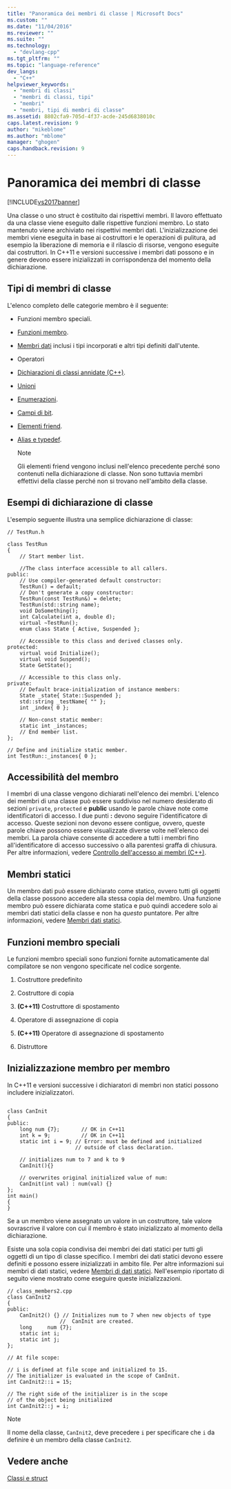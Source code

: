 ```yaml
---
title: "Panoramica dei membri di classe | Microsoft Docs"
ms.custom: ""
ms.date: "11/04/2016"
ms.reviewer: ""
ms.suite: ""
ms.technology: 
  - "devlang-cpp"
ms.tgt_pltfrm: ""
ms.topic: "language-reference"
dev_langs: 
  - "C++"
helpviewer_keywords: 
  - "membri di classi"
  - "membri di classi, tipi"
  - "membri"
  - "membri, tipi di membri di classe"
ms.assetid: 8802cfa9-705d-4f37-acde-245d6838010c
caps.latest.revision: 9
author: "mikeblome"
ms.author: "mblome"
manager: "ghogen"
caps.handback.revision: 9
---
```

# Panoramica dei membri di classe
[!INCLUDE[vs2017banner](../assembler/inline/includes/vs2017banner.md)]

Una classe o uno struct è costituito dai rispettivi membri.  Il lavoro effettuato da una classe viene eseguito dalle rispettive funzioni membro.  Lo stato mantenuto viene archiviato nei rispettivi membri dati.  L'inizializzazione dei membri viene eseguita in base ai costruttori e le operazioni di pulitura, ad esempio la liberazione di memoria e il rilascio di risorse, vengono eseguite dai costruttori.  In C\+\+11 e versioni successive i membri dati possono e in genere devono essere inizializzati in corrispondenza del momento della dichiarazione.  
  
## Tipi di membri di classe  
 L'elenco completo delle categorie membro è il seguente:  
  
-   Funzioni membro speciali.  
  
-   [Funzioni membro](../misc/member-functions-cpp.md).  
  
-   [Membri dati](../cpp/static-members-cpp.md) inclusi i tipi incorporati e altri tipi definiti dall'utente.  
  
-   Operatori  
  
-   [Dichiarazioni di classi annidate \(C\+\+\)](../cpp/nested-class-declarations.md).  
  
-   [Unioni](../cpp/unions.md)  
  
-   [Enumerazioni](../cpp/enumerations-cpp.md).  
  
-   [Campi di bit](../cpp/cpp-bit-fields.md).  
  
-   [Elementi friend](../cpp/friend-cpp.md).  
  
-   [Alias e typedef](../cpp/aliases-and-typedefs-cpp.md).  
  
    > [!NOTE]
    >  Gli elementi friend vengono inclusi nell'elenco precedente perché sono contenuti nella dichiarazione di classe.  Non sono tuttavia membri effettivi della classe perché non si trovano nell'ambito della classe.  
  
## Esempi di dichiarazione di classe  
 L'esempio seguente illustra una semplice dichiarazione di classe:  
  
```  
// TestRun.h  
  
class TestRun  
{  
    // Start member list.  
  
    //The class interface accessible to all callers.  
public:  
    // Use compiler-generated default constructor:  
    TestRun() = default;   
    // Don't generate a copy constructor:  
    TestRun(const TestRun&) = delete;    
    TestRun(std::string name);  
    void DoSomething();  
    int Calculate(int a, double d);  
    virtual ~TestRun();  
    enum class State { Active, Suspended };  
  
    // Accessible to this class and derived classes only.  
protected:  
    virtual void Initialize();  
    virtual void Suspend();  
    State GetState();  
  
    // Accessible to this class only.  
private:  
    // Default brace-initialization of instance members:  
    State _state{ State::Suspended };   
    std::string _testName{ "" };   
    int _index{ 0 };  
  
    // Non-const static member:  
    static int _instances;  
    // End member list.  
};  
  
// Define and initialize static member.  
int TestRun::_instances{ 0 };  
```  
  
## Accessibilità del membro  
 I membri di una classe vengono dichiarati nell'elenco dei membri.  L'elenco dei membri di una classe può essere suddiviso nel numero desiderato di sezioni `private`, `protected` e **public** usando le parole chiave note come identificatori di accesso.  I due punti **:** devono seguire l'identificatore di accesso.  Queste sezioni non devono essere contigue, ovvero, queste parole chiave possono essere visualizzate diverse volte nell'elenco dei membri.  La parola chiave consente di accedere a tutti i membri fino all'identificatore di accesso successivo o alla parentesi graffa di chiusura.  Per altre informazioni, vedere [Controllo dell'accesso ai membri \(C\+\+\)](../cpp/member-access-control-cpp.md).  
  
## Membri statici  
 Un membro dati può essere dichiarato come statico, ovvero tutti gli oggetti della classe possono accedere alla stessa copia del membro.  Una funzione membro può essere dichiarata come statica e può quindi accedere solo ai membri dati statici della classe e non ha *questo* puntatore.  Per altre informazioni, vedere [Membri dati statici](../cpp/static-members-cpp.md).  
  
## Funzioni membro speciali  
 Le funzioni membro speciali sono funzioni fornite automaticamente dal compilatore se non vengono specificate nel codice sorgente.  
  
1.  Costruttore predefinito  
  
2.  Costruttore di copia  
  
3.  **\(C\+\+11\)** Costruttore di spostamento  
  
4.  Operatore di assegnazione di copia  
  
5.  **\(C\+\+11\)** Operatore di assegnazione di spostamento  
  
6.  Distruttore  
  
## Inizializzazione membro per membro  
 In C\+\+11 e versioni successive i dichiaratori di membri non statici possono includere inizializzatori.  
  
```  
  
class CanInit  
{  
public:  
    long num {7};       // OK in C++11  
    int k = 9;          // OK in C++11  
    static int i = 9; // Error: must be defined and initialized  
                      // outside of class declaration.  
  
    // initializes num to 7 and k to 9  
    CanInit(){}  
  
    // overwrites original initialized value of num:  
    CanInit(int val) : num(val) {}  
};  
int main()  
{  
}  
```  
  
 Se a un membro viene assegnato un valore in un costruttore, tale valore sovrascrive il valore con cui il membro è stato inizializzato al momento della dichiarazione.  
  
 Esiste una sola copia condivisa dei membri dei dati statici per tutti gli oggetti di un tipo di classe specifico.  I membri dei dati statici devono essere definiti e possono essere inizializzati in ambito file.  Per altre informazioni sui membri di dati statici, vedere [Membri di dati statici](../cpp/static-members-cpp.md). Nell'esempio riportato di seguito viene mostrato come eseguire queste inizializzazioni.  
  
```  
// class_members2.cpp  
class CanInit2  
{  
public:  
    CanInit2() {} // Initializes num to 7 when new objects of type   
                 //  CanInit are created.  
    long     num {7};  
    static int i;  
    static int j;  
};  
  
// At file scope:  
  
// i is defined at file scope and initialized to 15.  
// The initializer is evaluated in the scope of CanInit.  
int CanInit2::i = 15;  
  
// The right side of the initializer is in the scope   
// of the object being initialized  
int CanInit2::j = i;  
```  
  
> [!NOTE]
>  Il nome della classe, `CanInit2`, deve precedere `i` per specificare che `i` da definire è un membro della classe `CanInit2`.  
  
## Vedere anche  
 [Classi e struct](../cpp/classes-and-structs-cpp.md)